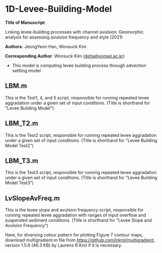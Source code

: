 # 1D-Levee-Building-Model
**Title of Manuscript**: 

Linking levee-building processes with channel avulsion: Geomorphic analysis for assessing avulsion frequency and style (2021)

**Authors**: JeongYeon Han, Wonsuck Kim

**Corresponding Author**: Wonsuck Kim (delta@yonsei.ac.kr)
* This model is computing levee building process through advection settling model

LBM.m
--------
This is the Test1, 4, and 5 script, responsible for running repeated levee aggradation under a given set of input conditions. (Title is shorthand for "Levee Building Model")

LBM_T2.m
--------
This is the Test2 script, responsible for running repeated levee aggradation under a given set of input conditions. (Title is shorthand for "Levee Building Model Test2")

LBM_T3.m
--------
This is the Test3 script, responsible for running repeated levee aggradation under a given set of input conditions. (Title is shorthand for "Levee Building Model Test3")

LvSlopeAvFreq.m 
--------
This is the levee slope and avulsion frequency script, responsible for running repeated levee aggradation with ranges of input overflow and suspended sediment conditions. (Title is shorthand for "Levee Slope and Avulsion Frequency")


Here, for diversing colour pattern for plotting Figure 7 contour maps, download multigradient.m file from https://github.com/lrkrol/multigradient, version 1.5.6 (46.3 KB) by Laurens R Krol if it is necessary. 
